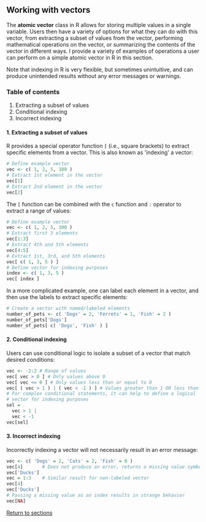 ## Working with vectors

The __atomic vector__ class in R allows for storing multiple values in a single variable. Users then have a variety of options for what they can do with this vector, from extracting a subset of values from the vector, performing mathematical operations on the vector, or summarizing the contents of the vector in different ways. I provide a variety of examples of operations a user can perform on a simple atomic vector in R in this section.

Note that indexing in R is very flexible, but sometimes unintuitive, and can produce unintended results without any error messages or warnings.

### Table of contents
  
1. Extracting a subset of values
2. Conditional indexing
3. Incorrect indexing

#### 1. Extracting a subset of values

R provides a special operator function `[` (i.e., square brackets) to extract specific elements from a vector. This is also known as 'indexing' a vector:
```R
# Define example vector
vec <- c( 1, 2, 5, 100 )
# Extract 1st element in the vector
vec[1]
# Extract 2nd element in the vector
vec[2]
```

The `[` function can be combined with the `c` function and `:` operator to extract a range of values:
```R
# Define example vector
vec <- c( 1, 2, 5, 100 )
# Extract first 3 elements
vec[1:3]
# Extract 4th and 5th elements
vec[4:5]
# Extract 1st, 3rd, and 5th elements
vec[ c( 1, 3, 5 ) ]
# Define vector for indexing purposes
index <- c( 1, 3, 5 )
vec[ index ]
```

In a more complicated example, one can label each element in a vector, and then use the labels to extract specific elements:
```R
# Create a vector with named/labeled elements
number_of_pets <- c( 'Dogs' = 2, 'Ferrets' = 1, 'Fish' = 2 )
number_of_pets['Dogs']
number_of_pets[ c( 'Dogs', 'Fish' ) ]
```

#### 2. Conditional indexing

Users can use conditional logic to isolate a subset of a vector that match desired conditions:
```R
vec <- -2:2 # Range of values
vec[ vec > 0 ] # Only values above 0
vec[ vec <= 0 ] # Only values less than or equal to 0
vec[ ( vec > 1 ) | ( vec < -1 ) ] # Values greater than 1 OR less than 1
# For complex conditional statements, it can help to define a logical 
# vector for indexing purposes
sel = 
  vec > 1 |
  vec < -1
vec[sel]
```

#### 3. Incorrect indexing

Incorrectly indexing a vector will not necessarily result in an error message:
```R
vec <- c( 'Dogs' = 2, 'Cats' = 2, 'Fish' = 0 )
vec[4]       # Does not produce an error, returns a missing value symbol instead
vec['Ducks']
vec = 1:3    # Similar result for non-labeled vector
vec[4]
vec['Ducks']
# Passing a missing value as an index results in strange behavior
vec[NA]
```
[Return to sections](C00_P002_Chapters.md)

